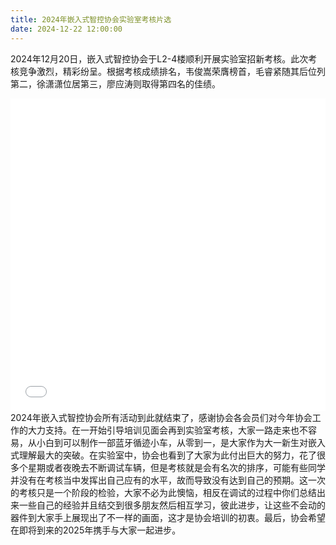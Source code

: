 ```yaml
---
title: 2024年嵌入式智控协会实验室考核片选
date: 2024-12-22 12:00:00
---
```

2024年12月20日，嵌入式智控协会于L2-4楼顺利开展实验室招新考核。此次考核竞争激烈，精彩纷呈。根据考核成绩排名，韦俊嵩荣膺榜首，毛睿紧随其后位列第二，徐潇潇位居第三，廖应涛则取得第四名的佳绩。
<iframe
    src="//player.bilibili.com/player.html?bvid=BV1Q5411H7Eu&page=1"
    scrolling="no"
    border="0"
    frameborder="no"
    framespacing="0"
    allowfullscreen="true"
    style="width: 100%; height: 500px;">
</iframe>
2024年嵌入式智控协会所有活动到此就结束了，感谢协会各会员们对今年协会工作的大力支持。在一开始引导培训见面会再到实验室考核，大家一路走来也不容易，从小白到可以制作一部蓝牙循迹小车，从零到一，是大家作为大一新生对嵌入式理解最大的突破。在实验室中，协会也看到了大家为此付出巨大的努力，花了很多个星期或者夜晚去不断调试车辆，但是考核就是会有名次的排序，可能有些同学并没有在考核当中发挥出自己应有的水平，故而导致没有达到自己的预期。这一次的考核只是一个阶段的检验，大家不必为此懊恼，相反在调试的过程中你们总结出来一些自己的经验并且结交到很多朋友然后相互学习，彼此进步，让这些不会动的器件到大家手上展现出了不一样的画面，这才是协会培训的初衷。最后，协会希望在即将到来的2025年携手与大家一起进步。
